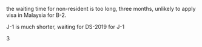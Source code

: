 the waiting time for non-resident is too long, three months, unlikely to apply visa in Malaysia for B-2.

J-1 is much shorter, waiting for DS-2019 for J-1

3
